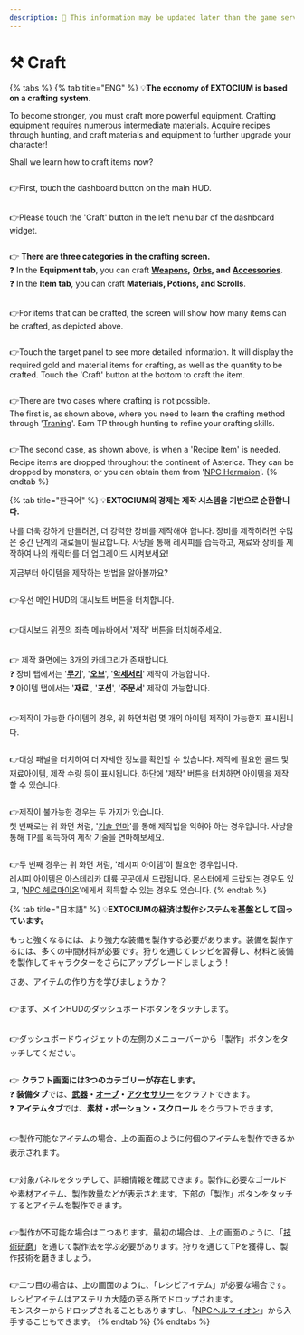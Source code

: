 ```yaml
---
description: 🛑 This information may be updated later than the game server data.
---
```


# ⚒️ Craft

{% tabs %}
{% tab title="ENG" %}
💡**The economy of EXTOCIUM is based on a crafting system.**

To become stronger, you must craft more powerful equipment. Crafting equipment requires numerous intermediate materials. Acquire recipes through hunting, and craft materials and equipment to further upgrade your character!

Shall we learn how to craft items now?

<figure><img src="../.gitbook/assets/image (826).png" alt=""><figcaption></figcaption></figure>

👉First, touch the dashboard button on the main HUD.

<figure><img src="../.gitbook/assets/image (3) (1) (1) (1) (1) (1).png" alt=""><figcaption></figcaption></figure>

👉Please touch the 'Craft' button in the left menu bar of the dashboard widget.

<figure><img src="../.gitbook/assets/crafting_weapon.jpg" alt=""><figcaption></figcaption></figure>

👉 **There are three categories in the crafting screen.**\
❓ In the **Equipment tab**, you can craft [**Weapons**](equipment/weapon/#eng)**,** [**Orbs**](equipment/orb/#eng)**, and** [**Accessories**](equipment/accessories/#eng).\
❓ In the **Item tab**, you can craft **Materials, Potions, and Scrolls**.

<figure><img src="../.gitbook/assets/image (208).png" alt=""><figcaption></figcaption></figure>

👉For items that can be crafted, the screen will show how many items can be crafted, as depicted above.

<figure><img src="../.gitbook/assets/image (4) (1) (1) (1) (1).png" alt=""><figcaption></figcaption></figure>

👉Touch the target panel to see more detailed information. It will display the required gold and material items for crafting, as well as the quantity to be crafted. Touch the 'Craft' button at the bottom to craft the item.



<figure><img src="../.gitbook/assets/image (214).png" alt=""><figcaption></figcaption></figure>

👉There are two cases where crafting is not possible. \
The first is, as shown above, where you need to learn the crafting method through '[Traning](traning.md#eng)'. Earn TP through hunting to refine your crafting skills.

<figure><img src="../.gitbook/assets/image (213).png" alt=""><figcaption></figcaption></figure>

👉The second case, as shown above, is when a 'Recipe Item' is needed. \
Recipe items are dropped throughout the continent of Asterica. They can be dropped by monsters, or you can obtain them from '[NPC Hermaion](../field-info/rotten-hill/npc-rotten-hill.md#hermaion-herumeion)'.
{% endtab %}

{% tab title="한국어" %}
💡**EXTOCIUM의 경제는 제작 시스템을 기반으로 순환합니다.**&#x20;

나를 더욱 강하게 만들려면, 더 강력한 장비를 제작해야 합니다. 장비를 제작하려면 수많은 중간 단계의 재료들이 필요합니다. 사냥을 통해 레시피를 습득하고, 재료와 장비를 제작하여 나의 캐릭터를 더 업그레이드 시켜보세요!

지금부터 아이템을 제작하는 방법을 알아볼까요?

<figure><img src="../.gitbook/assets/image (826).png" alt=""><figcaption></figcaption></figure>

👉우선 메인 HUD의 대시보트 버튼을 터치합니다.

<figure><img src="../.gitbook/assets/image (3) (1) (1) (1) (1) (1).png" alt=""><figcaption></figcaption></figure>

👉대시보드 위젯의 좌측 메뉴바에서 '제작' 버튼을 터치해주세요.

<figure><img src="../.gitbook/assets/crafting_weapon.jpg" alt=""><figcaption></figcaption></figure>

👉 제작 화면에는 3개의 카테고리가 존재합니다.\
❓ 장비 탭에서는 '[**무기**](equipment/weapon/#undefined-1)', '[**오브**](equipment/orb/#undefined-1)', '[**악세서리**](equipment/accessories/#undefined-1)' 제작이 가능합니다.\
❓ 아이템 탭에서는 '**재료**', '**포션**', '**주문서**' 제작이 가능합니다.

<figure><img src="../.gitbook/assets/image (208).png" alt=""><figcaption></figcaption></figure>

👉제작이 가능한 아이템의 경우, 위 화면처럼 몇 개의 아이템 제작이 가능한지 표시됩니다.

<figure><img src="../.gitbook/assets/image (4) (1) (1) (1) (1).png" alt=""><figcaption></figcaption></figure>

👉대상 패널을 터치하여 더 자세한 정보를 확인할 수 있습니다. 제작에 필요한 골드 및 재료아이템, 제작 수량 등이 표시됩니다. 하단에 '제작' 버튼을 터치하면 아이템을 제작할 수 있습니다.



<figure><img src="../.gitbook/assets/image (214).png" alt=""><figcaption></figcaption></figure>

👉제작이 불가능한 경우는 두 가지가 있습니다. \
첫 번째로는 위 화면 처럼, '[기술 연마](traning.md#undefined-1)'를 통해 제작법을 익혀야 하는 경우입니다. 사냥을 통해 TP를 획득하여 제작 기술을 연마해보세요.

<figure><img src="../.gitbook/assets/image (213).png" alt=""><figcaption></figcaption></figure>

👉두 번째 경우는 위 화면 처럼, '레시피 아이템'이 필요한 경우입니다. \
레시피 아이템은 아스테리카 대륙 곳곳에서 드랍됩니다. 몬스터에게 드랍되는 경우도 있고, '[NPC 헤르마이온](../field-info/rotten-hill/npc-rotten-hill.md#hermaion-herumeion)'에게서 획득할 수 있는 경우도 있습니다.
{% endtab %}

{% tab title="日本語" %}
💡**EXTOCIUMの経済は製作システムを基盤として回っています。**

もっと強くなるには、より強力な装備を製作する必要があります。装備を製作するには、多くの中間材料が必要です。狩りを通じてレシピを習得し、材料と装備を製作してキャラクターをさらにアップグレードしましょう！

さあ、アイテムの作り方を学びましょうか？

<figure><img src="../.gitbook/assets/image (826).png" alt=""><figcaption></figcaption></figure>

👉まず、メインHUDのダッシュボードボタンをタッチします。

<figure><img src="../.gitbook/assets/image (3) (1) (1) (1) (1) (1).png" alt=""><figcaption></figcaption></figure>

👉ダッシュボードウィジェットの左側のメニューバーから「製作」ボタンをタッチしてください。

<figure><img src="../.gitbook/assets/crafting_weapon.jpg" alt=""><figcaption></figcaption></figure>

👉 **クラフト画面には3つのカテゴリーが存在します。**\
❓ **装備タブ**では、[**武器**](equipment/weapon/#ri-ben-yu)**・**[**オーブ**](equipment/orb/#ri-ben-yu)**・**[**アクセサリー**](equipment/accessories/#ri-ben-yu) をクラフトできます。\
❓ **アイテムタブ**では、**素材・ポーション・スクロール** をクラフトできます。

<figure><img src="../.gitbook/assets/image (208).png" alt=""><figcaption></figcaption></figure>

👉製作可能なアイテムの場合、上の画面のように何個のアイテムを製作できるか表示されます。

<figure><img src="../.gitbook/assets/image (4) (1) (1) (1) (1).png" alt=""><figcaption></figcaption></figure>

👉対象パネルをタッチして、詳細情報を確認できます。製作に必要なゴールドや素材アイテム、製作数量などが表示されます。下部の「製作」ボタンをタッチするとアイテムを製作できます。



<figure><img src="../.gitbook/assets/image (214).png" alt=""><figcaption></figcaption></figure>

👉製作が不可能な場合は二つあります。最初の場合は、上の画面のように、「[技術研磨](traning.md#ri-ben-yu)」を通じて製作法を学ぶ必要があります。狩りを通じてTPを獲得し、製作技術を磨きましょう。

<figure><img src="../.gitbook/assets/image (213).png" alt=""><figcaption></figcaption></figure>

👉二つ目の場合は、上の画面のように、「レシピアイテム」が必要な場合です。\
レシピアイテムはアステリカ大陸の至る所でドロップされます。\
モンスターからドロップされることもありますし、「[NPCヘルマイオン](../field-info/rotten-hill/npc-rotten-hill.md#hermaion-herumeion)」から入手することもできます。
{% endtab %}
{% endtabs %}
